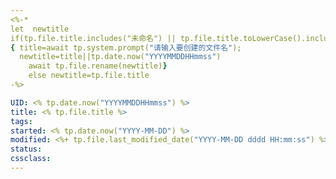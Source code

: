 ```yaml
---
<%-* 
let  newtitle
if(tp.file.title.includes("未命名") || tp.file.title.toLowerCase().includes("untitled")) 
{ title=await tp.system.prompt("请输入要创建的文件名");
  newtitle=title||tp.date.now("YYYYMMDDHHmmss")
	await tp.file.rename(newtitle)}
	else newtitle=tp.file.title
-%>

UID: <% tp.date.now("YYYYMMDDHHmmss") %> 
title: <% tp.file.title %> 
tags: 
started: <% tp.date.now("YYYY-MM-DD") %>
modified: <%+ tp.file.last_modified_date("YYYY-MM-DD dddd HH:mm:ss") %>
status:
cssclass: 
---
```



